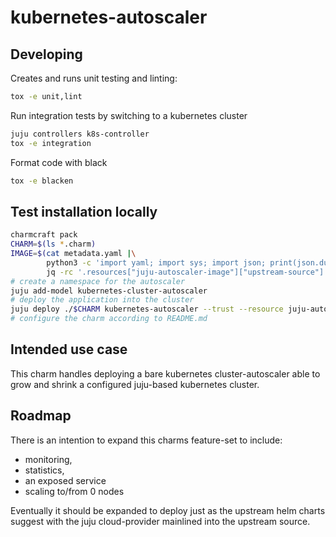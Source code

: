 # kubernetes-autoscaler

## Developing
Creates and runs unit testing and linting:

```bash
tox -e unit,lint
```

Run integration tests by switching to a kubernetes cluster

```bash
juju controllers k8s-controller
tox -e integration
```

Format code with black

```bash
tox -e blacken
```

## Test installation locally
```bash
charmcraft pack
CHARM=$(ls *.charm)
IMAGE=$(cat metadata.yaml |\
        python3 -c 'import yaml; import sys; import json; print(json.dumps(yaml.safe_load(sys.stdin)))' |\
        jq -rc '.resources["juju-autoscaler-image"]["upstream-source"]')
# create a namespace for the autoscaler
juju add-model kubernetes-cluster-autoscaler
# deploy the application into the cluster
juju deploy ./$CHARM kubernetes-autoscaler --trust --resource juju-autoscaler-image=$IMAGE
# configure the charm according to README.md
```

## Intended use case

This charm handles deploying a bare kubernetes cluster-autoscaler able to grow
and shrink a configured juju-based kubernetes cluster.

## Roadmap
There is an intention to expand this charms feature-set to include:
* monitoring, 
* statistics, 
* an exposed service
* scaling to/from 0 nodes

Eventually it should be expanded to deploy just as the upstream helm charts suggest
with the juju cloud-provider mainlined into the upstream source.
